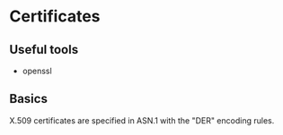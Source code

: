 # Certificates
## Useful tools
* openssl
## Basics
X.509 certificates are specified in ASN.1 with the "DER" encoding rules.
